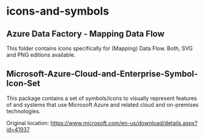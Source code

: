 # icons-and-symbols

## Azure Data Factory - Mapping Data Flow
This folder contains icons specifically for (Mapping) Data Flow. 
Both, SVG and PNG editions available.

## Microsoft-Azure-Cloud-and-Enterprise-Symbol-Icon-Set
This package contains a set of symbols/icons to visually represent features of and systems that use Microsoft Azure and related cloud and on-premises technologies.

Original location: https://www.microsoft.com/en-us/download/details.aspx?id=41937
